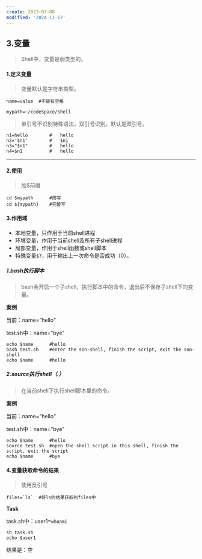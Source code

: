 ```yaml
---
create: 2023-07-08
modified: '2024-11-17'
---
```


## 3.变量

> Shell中，变量是弱类型的。

#### 1.定义变量

> 变量默认是字符串类型。

```shell
name=value	#不能有空格

mypath=~/codeSpace/Shell
```

> 单引号不识别特殊语法，双引号识别。默认是双引号。

```shell
n1=hello		#	hello
n2='$n1'		#	$n1
n3="$n1"		#	hello
n4=$n1			#	hello
```

---

#### 2.使用

> 加$前缀

```shell
cd $mypath		#简写
cd ${mypath}	#完整写
```

#### 3.作用域

* 本地变量，只作用于当前shell进程
* 环境变量，作用于当前shell及所有子shell进程
* 局部变量，作用于shell函数或shell脚本
* 特殊变量`$?`，用于输出上一次命令是否成功（0）。

##### 1.bash执行脚本

> bash会开启一个子shell，执行脚本中的命令，退出后不保存子shell下的变量。

**案例**

当前：name=”hello"

test.sh中：name="bye"

```shell
echo $name		#hello
bash test.sh	#enter the son-shell, finish the script, exit the son-shell
echo $name		#hello
```

##### 2.source执行shell（.）

> 在当前shell下执行shell脚本里的命令。

**案例**

当前：name=”hello"

test.sh中：name="bye"

```shell
echo $name		#hello
source test.sh	#open the shell script in this shell, finish the script, exit the script
echo $name		#bye
```

#### 4.变量获取命令的结果

> 使用反引号

```shell
files=`ls`	#将ls的结果获取到files中
```

**Task**

task.sh中：user1=`whoami`

```shell
sh task.sh
echo $user1
```

结果是：空